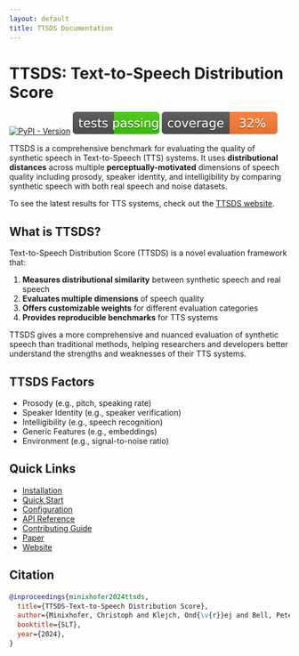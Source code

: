 ```yaml
---
layout: default
title: TTSDS Documentation
---
```


# TTSDS: Text-to-Speech Distribution Score

[![PyPI - Version](https://img.shields.io/pypi/v/ttsds.svg)](https://pypi.org/project/ttsds)
[![Tests](assets/img/tests.svg)](https://github.com/ttsds/ttsds/actions)
[![Coverage](assets/img/coverage.svg)](https://github.com/ttsds/ttsds/actions)

TTSDS is a comprehensive benchmark for evaluating the quality of synthetic speech in Text-to-Speech (TTS) systems. It uses **distributional distances** across multiple **perceptually-motivated** dimensions of speech quality including prosody, speaker identity, and intelligibility by comparing synthetic speech with both real speech and noise datasets.

To see the latest results for TTS systems, check out the [TTSDS website](https://ttsdsbenchmark.com).

## What is TTSDS?

Text-to-Speech Distribution Score (TTSDS) is a novel evaluation framework that:

1. **Measures distributional similarity** between synthetic speech and real speech
2. **Evaluates multiple dimensions** of speech quality
3. **Offers customizable weights** for different evaluation categories
4. **Provides reproducible benchmarks** for TTS systems

TTSDS gives a more comprehensive and nuanced evaluation of synthetic speech than traditional methods, helping researchers and developers better understand the strengths and weaknesses of their TTS systems.

## TTSDS Factors

- Prosody (e.g., pitch, speaking rate)
- Speaker Identity (e.g., speaker verification)
- Intelligibility (e.g., speech recognition)
- Generic Features (e.g., embeddings)
- Environment (e.g., signal-to-noise ratio)

## Quick Links

- [Installation](user-guide/installation.md)
- [Quick Start](user-guide/quickstart.md)
- [Configuration](user-guide/configuration.md)
- [API Reference](reference/benchmarks.md)
- [Contributing Guide](contributing/development.md)
- [Paper](https://arxiv.org/abs/2407.12707)
- [Website](https://ttsdsbenchmark.com)

## Citation

```bibtex
@inproceedings{minixhofer2024ttsds,
  title={TTSDS-Text-to-Speech Distribution Score},
  author={Minixhofer, Christoph and Klejch, Ond{\v{r}}ej and Bell, Peter},
  booktitle={SLT},
  year={2024},
}
``` 